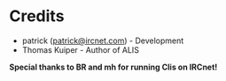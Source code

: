 # Credits
* patrick (patrick@ircnet.com) - Development
* Thomas Kuiper - Author of ALIS

**Special thanks to BR and mh for running Clis on IRCnet!**
